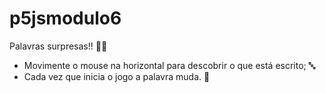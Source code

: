 # p5jsmodulo6

Palavras surpresas!! 😵‍💫

- Movimente o mouse na horizontal para descobrir o que está escrito; 🔤
- Cada vez que inicia o jogo a palavra muda. 🔡
